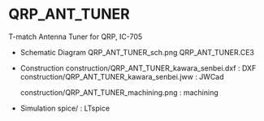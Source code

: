 # QRP_ANT_TUNER
 T-match Antenna Tuner for QRP, IC-705


- Schematic Diagram
	QRP_ANT_TUNER_sch.png
	QRP_ANT_TUNER.CE3

- Construction 
	construction/QRP_ANT_TUNER_kawara_senbei.dxf	: DXF
	construction/QRP_ANT_TUNER_kawara_senbei.jww	: JWCad

	construction/QRP_ANT_TUNER_machining.png : machining

- Simulation
	spice/ : LTspice
